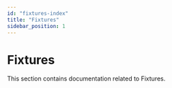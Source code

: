 ```yaml
---
id: "fixtures-index"
title: "Fixtures"
sidebar_position: 1
---
```


# Fixtures

This section contains documentation related to Fixtures.
